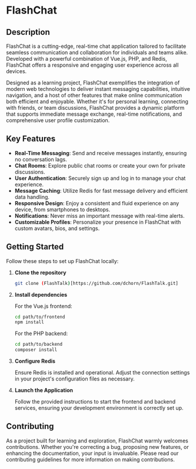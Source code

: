 # FlashChat

## Description

FlashChat is a cutting-edge, real-time chat application tailored to facilitate seamless communication and collaboration for individuals and teams alike. Developed with a powerful combination of Vue.js, PHP, and Redis, FlashChat offers a responsive and engaging user experience across all devices.

Designed as a learning project, FlashChat exemplifies the integration of modern web technologies to deliver instant messaging capabilities, intuitive navigation, and a host of other features that make online communication both efficient and enjoyable. Whether it's for personal learning, connecting with friends, or team discussions, FlashChat provides a dynamic platform that supports immediate message exchange, real-time notifications, and comprehensive user profile customization.

## Key Features

- **Real-Time Messaging**: Send and receive messages instantly, ensuring no conversation lags.
- **Chat Rooms**: Explore public chat rooms or create your own for private discussions.
- **User Authentication**: Securely sign up and log in to manage your chat experience.
- **Message Caching**: Utilize Redis for fast message delivery and efficient data handling.
- **Responsive Design**: Enjoy a consistent and fluid experience on any device, from smartphones to desktops.
- **Notifications**: Never miss an important message with real-time alerts.
- **Customizable Profiles**: Personalize your presence in FlashChat with custom avatars, bios, and settings.

## Getting Started

Follow these steps to set up FlashChat locally:

1. **Clone the repository**

    ```bash
    git clone (FlashTalk)[https://github.com/dchorn/FlashTalk.git]
    ```

2. **Install dependencies**

    For the Vue.js frontend:
    ```bash
    cd path/to/frontend
    npm install
    ```

    For the PHP backend:
    ```bash
    cd path/to/backend
    composer install
    ```

3. **Configure Redis**

    Ensure Redis is installed and operational. Adjust the connection settings in your project's configuration files as necessary.

4. **Launch the Application**

    Follow the provided instructions to start the frontend and backend services, ensuring your development environment is correctly set up.

## Contributing

As a project built for learning and exploration, FlashChat warmly welcomes contributions. Whether you're correcting a bug, proposing new features, or enhancing the documentation, your input is invaluable. Please read our contributing guidelines for more information on making contributions.


